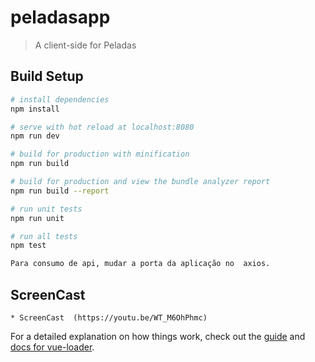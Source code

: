 # peladasapp

> A client-side for Peladas

## Build Setup

``` bash
# install dependencies
npm install

# serve with hot reload at localhost:8080
npm run dev

# build for production with minification
npm run build

# build for production and view the bundle analyzer report
npm run build --report

# run unit tests
npm run unit

# run all tests
npm test

Para consumo de api, mudar a porta da aplicação no  axios.

```

## ScreenCast
	* ScreenCast  (https://youtu.be/WT_M6OhPhmc)

For a detailed explanation on how things work, check out the [guide](http://vuejs-templates.github.io/webpack/) and [docs for vue-loader](http://vuejs.github.io/vue-loader).
